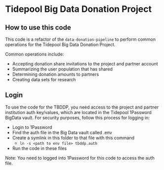 # Tidepool Big Data Donation Project

## How to use this code

This code is a refactor of the `data-donation-pipeline` to perform common
operations for the Tidepool Big Data Donation Project.

Common operations include:

* Accepting donation share invitations to the project and partner account
* Summarizing the user population that has shared
* Determining donation amounts to partners
* Creating data sets for research

## Login

To use the code for the TBDDP, you need access to the project and partner
institution auth key/values, which are located in the Tidepool 1Password
BigData vault. For security purposes, follow this process for logging in:

* Login to 1Password
* Find the auth file in the Big Data vault called .env
* Create a symlink in this folder to that file with this command
    * `ln -s <path to env file> tbddp.auth`
* Run the code in these files

Note: You need to logged into 1Password for this code to access the auth file.
